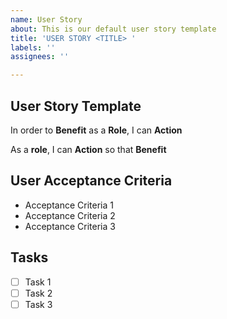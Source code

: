 ```yaml
---
name: User Story
about: This is our default user story template
title: 'USER STORY <TITLE> '
labels: ''
assignees: ''

---
```


## User Story Template
In order to **Benefit** as a **Role**, I can **Action**

As a **role**, I can **Action** so that **Benefit**

## User Acceptance Criteria 
- Acceptance Criteria 1 
- Acceptance Criteria 2 
- Acceptance Criteria 3 

## Tasks
- [ ] Task 1 
- [ ] Task 2 
- [ ] Task 3
